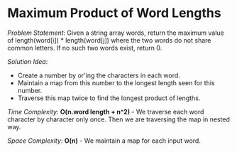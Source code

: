 # Maximum Product of Word Lengths

_Problem Statement_:
Given a string array words, return the maximum value of length(word[i]) * length(word[j]) where the two words do not share common letters. If no such two words exist, return 0.

_Solution Idea_:
- Create a number by or'ing the characters in each word.
- Maintain a map from this number to the longest length seen for this number.
- Traverse this map twice to find the longest product of lengths.

_Time Complexity_: **O(n.word length + n^2)** - We traverse each word character by character only once. Then we are traversing the map in nested way.

_Space Complexity_: **O(n)** - We maintain a map for each input word.

